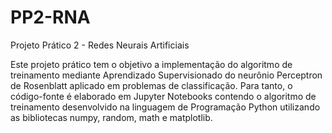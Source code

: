 # PP2-RNA
Projeto Prático 2 - Redes Neurais Artificiais

Este projeto prático tem o objetivo a implementação do algoritmo de treinamento mediante Aprendizado 
Supervisionado do neurônio Perceptron de Rosenblatt aplicado em problemas de classificação.
Para tanto, o código-fonte é elaborado em Jupyter Notebooks contendo o algoritmo 
de treinamento desenvolvido na linguagem de Programação Python utilizando as bibliotecas
numpy, random, math e matplotlib.
